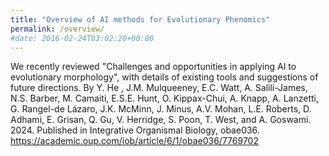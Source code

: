 ```yaml
---
title: "Overview of AI methods for Evolutionary Phenomics"
permalink: /overview/
#date: 2016-02-24T03:02:20+00:00
---
```


We recently reviewed "Challenges and opportunities in applying AI to evolutionary morphology", with details of existing tools and suggestions of future directions. 
By Y. He , J.M. Mulqueeney, E.C. Watt, A. Salili-James, N.S. Barber, M. Camaiti, E.S.E. Hunt, O. Kippax-Chui, A. Knapp, A. Lanzetti, G. Rangel-de Lázaro, J.K. McMinn, J. Minus, A.V. Mohan, L.E. Roberts, D. Adhami, E. Grisan, Q. Gu, V. Herridge, S. Poon, T. West, and A. Goswami. 2024. Published in Integrative Organismal Biology, obae036.  https://academic.oup.com/iob/article/6/1/obae036/7769702

